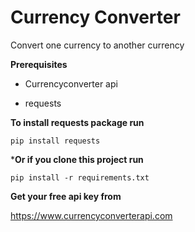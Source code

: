 # Currency Converter
Convert one currency to another currency

**Prerequisites**
- Currencyconverter api

- requests 

**To install requests package run**

```pip install requests```

***Or if you clone this project run**

```pip install -r requirements.txt```

**Get your free api key from**

https://www.currencyconverterapi.com
